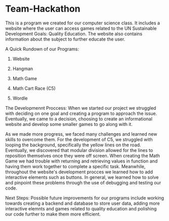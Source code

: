 # Team-Hackathon
This is a program we created for our computer science class. It includes a website where the user can access games related to the UN Sustainable Development Goals: Quality Education. The website also contains information about the subject to further educate the user.

A Quick Rundown of our Programs:
1. Website
  
2. Hangman
   
3. Math Game
  
4. Math Cart Race (C5)
  
5. Wordle
  
The Developmennt Proccess:
When we started our project we struggled with deciding on one goal and creating a program to approach the issue. Eventually, we came to a decision, choosing to create an informational website and develop some smaller games to go along with it.

As we made more progress, we faced many challenges and learned new skills to overcome them. For the development of C5, we struggled with looping the background, specifically the yellow lines on the road. Eventually, we discovered that modular division allowed for the lines to reposition themselves once they were off screen. When creating the Math Game we had trouble with returning and retrieving values in function and having them work together to complete a specific task. Meanwhile, throughout the website's development procces we learned how to add interactive elements such as buttons. In general, we learned how to solve and pinpoint these problems through the use of debugging and testing our code.

Next Steps:
Possible future improvements for our programs include working towards creating a backend and database to store user data, adding more interactive elemnts and games related to quality education and polishing our code further to make them more efficient.
